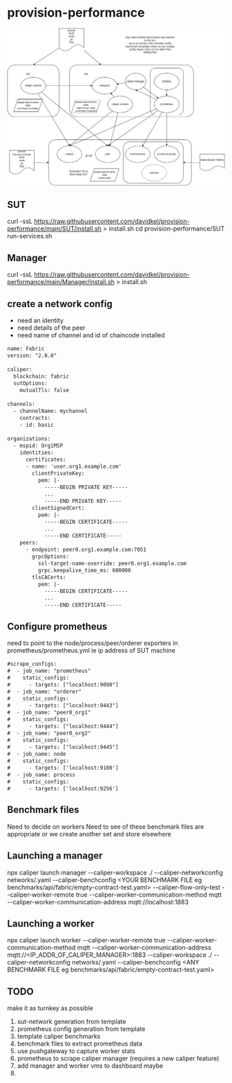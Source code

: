 # provision-performance

![Architecture](PerformancePlatform.jpg)


## SUT
curl -ssL https://raw.githubusercontent.com/davidkel/provision-performance/main/SUT/install.sh > install.sh
cd provision-performance/SUT
run-services.sh

## Manager
curl -ssL https://raw.githubusercontent.com/davidkel/provision-performance/main/Manager/install.sh > install.sh


## create a network config
- need an identity
- need details of the peer
- need name of channel and id of chaincode installed

```
name: Fabric
version: "2.0.0"

caliper:
  blockchain: fabric
  sutOptions:
    mutualTls: false

channels:
  - channelName: mychannel
    contracts:
    - id: basic

organizations:
  - mspid: Org1MSP
    identities:
      certificates:
      - name: 'user.org1.example.com'
        clientPrivateKey:
          pem: |-
            -----BEGIN PRIVATE KEY-----
            ...
            -----END PRIVATE KEY-----
        clientSignedCert:
          pem: |-
            -----BEGIN CERTIFICATE-----
            ...
            -----END CERTIFICATE-----
    peers:
      - endpoint: peer0.org1.example.com:7051
        grpcOptions:
          ssl-target-name-override: peer0.org1.example.com
          grpc.keepalive_time_ms: 600000
        tlsCACerts:
          pem: |-
            -----BEGIN CERTIFICATE-----
            ...
            -----END CERTIFICATE-----
```


## Configure prometheus

need to point to the node/process/peer/orderer exporters in prometheus/prometheus.yml
ie ip address of SUT machine

```
#scrape_configs:
#  - job_name: "prometheus"
#    static_configs:
#      - targets: ["localhost:9090"]
#  - job_name: "orderer"
#    static_configs:
#      - targets: ["localhost:9443"]
#  - job_name: "peer0_org1"
#    static_configs:
#      - targets: ["localhost:9444"]
#  - job_name: "peer0_org2"
#    static_configs:
#      - targets: ["localhost:9445"]
#  - job_name: node
#    static_configs:
#      - targets: ['localhost:9100']
#  - job_name: process
#    static_configs:
#      - targets: ['localhost:9256']
```

## Benchmark files
Need to decide on workers
Need to see of these benchmark files are appropriate or we create another set and store elsewhere

## Launching a manager

npx caliper launch manager --caliper-workspace ./ --caliper-networkconfig networks/<ANY NETWORK CONFIG>.yaml --caliper-benchconfig <YOUR BENCHMARK FILE eg benchmarks/api/fabric/empty-contract-test.yaml> --caliper-flow-only-test --caliper-worker-remote true --caliper-worker-communication-method mqtt --caliper-worker-communication-address mqtt://localhost:1883

## Launching a worker
npx caliper launch worker --caliper-worker-remote true --caliper-worker-communication-method mqtt --caliper-worker-communication-address mqtt://<IP_ADDR_OF_CALIPER_MANAGER>:1883 --caliper-workspace ./ --caliper-networkconfig networks/<YOUR NETWORK CONFIG>.yaml --caliper-benchconfig <ANY BENCHMARK FILE eg benchmarks/api/fabric/empty-contract-test.yaml>

## TODO

make it as turnkey as possible

1. sut-network generation from template
2. prometheus config generation from template
3. template caliper benchmarks
4. benchmark files to extract prometheus data
5. use pushgateway to capture worker stats
6. prometheus to scrape caliper manager (requires a new caliper feature)
7. add manager and worker vms to dashboard maybe
8.
